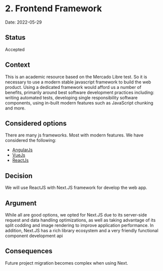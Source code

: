 # 2. Frontend Framework

Date: 2022-05-29

## Status

Accepted

## Context

This is an academic resource based on the Mercado Libre test. So it is necessary to use a modern stable javascript framework to build the web product.
Using a dedicated framework would afford us a number of benefits, primarily around best software development practices including: writing automated tests, developing single responsibility software components, using in-built modern features such as JavaScript chunking and more.

## Considered options

There are many js frameworks. Most with modern features. We have considered the following:

- [AngularJs](https://angularjs.org/)
- [VueJs](https://vuejs.org/)
- [ReactJs](https://reactjs.org/)

## Decision

We will use ReactJS with Next.JS framework for develop the web app. 

## Argument

While all are good options, we opted for Next.JS due to its server-side request and data handling optimizations, as well as taking advantage of its split codding and image rendering to improve application performance. In addition, Next.JS has a rich library ecosystem and a very friendly functional component development api

## Consequences

Future project migration becomes complex when using Next.

